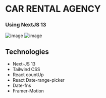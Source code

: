 # CAR RENTAL AGENCY
### Using NextJS 13
![image](https://github.com/Ameerusa86/Car-Rental-Agency/assets/46317379/9651d3c1-9db4-4077-8e82-15704358333e)
![image](https://github.com/Ameerusa86/Car-Rental-Agency/assets/46317379/be9293c4-9de3-4285-a609-67cb2f0b4c1e)

## Technologies
* Next-JS 13
* Tailwind CSS
* React countUp
* React Date-range-picker
* Date-fns
* Framer-Motion
